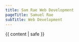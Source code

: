 ```yaml
---
title: Sam Rae Web Development
pageTitle: Samuel Rae
subTitle: Web Development
---
```


<!DOCTYPE html>
<html lang="en">

<head>
  <meta charset="utf-8">
  <title>{{title}}</title>
  <link rel="preconnect" href="https://fonts.googleapis.com">
  <link rel="preconnect" href="https://fonts.gstatic.com" crossorigin>
  <link href="https://fonts.googleapis.com/css2?family=Aleo:wght@400;700&family=Montserrat&display=swap"
    rel="stylesheet">
  <link rel="stylesheet" href="./assets/styles.css" />
</head>

<body>
  {{ content | safe }}
</body>

</html>